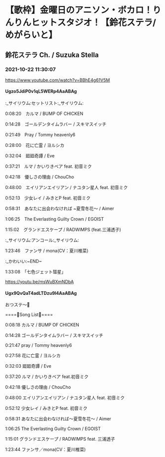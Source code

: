 # 【歌枠】金曜日のアニソン・ボカロ！りんりんヒットスタジオ！【鈴花ステラ/めがらいと】
## 鈴花ステラ Ch. / Suzuka Stella
### 2021-10-22 11:30:07
https://www.youtube.com/watch?v=BBhE4g61V5M
#### Ugzo5JdiP0v1qL5WERp4AaABAg
:_サイリウム:セットリスト:_サイリウム:

0:08:20　カルマ / BUMP OF CHICKEN

0:14:28　ゴールデンタイムラバー / スキマスイッチ

0:21:49　Pray / Tommy heavenly6 

0:28:00　花に亡霊 / ヨルシカ

0:32:04　廻廻奇譚 / Eve

0:37:21　ルマ  / かいりきベア feat. 初音ミク

0:42:18　優しさの理由 / ChouCho

0:48:00　エイリアンエイリアン / ナユタン星人 feat. 初音ミク

0:52:13　少女レイ / みきとP feat. 初音ミク

0:58:31　あなたに出会わなければ ~夏雪冬花～ / Aimer

1:06:25　The Everlasting Guilty Crown / EGOIST

1:15:02　グランドエスケープ / RADWIMPS (feat.三浦透子)



:_サイリウム:アンコール:_サイリウム:

1:23:46　ファンサ / mona(CV：夏川椎菜)



:_かわいい:~END~

1:33:08　「七色ジェット彗星」

https://youtu.be/msWuBXmNDbA

#### Ugx9QvQaT4adLTDzu9l4AaABAg
​おつステ～🔔

====🔔Song List🔔====

0:08:18 カルマ / BUMP OF CHICKEN

0:14:28 ゴールデンタイムラバー / スキマスイッチ

0:21:47 pray / Tommy heavenly6

0:27:58 花に亡霊 / ヨルシカ

0:32:03 廻廻奇譚 / Eve

0:37:20 ルマ / かいりきベア feat.初音ミク

0:42:18 優しさの理由 / ChouCho

0:48:00 エイリアンエイリアン / ナユタン星人 feat. 初音ミク

0:52:12 少女レイ / みきとP feat. 初音ミク

0:58:31 あなたに出会わなければ～夏雪冬花～ / Aimer

1:06:25 The Everlasting Guilty Crown / EGOIST

1:15:01 グランドエスケープ / RADWIMPS feat. 三浦透子

1:23:44 ファンサ／mona(CV：夏川椎菜)

